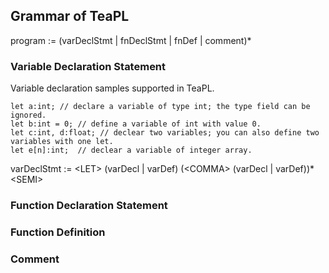 ## Grammar of TeaPL

program := (varDeclStmt | fnDeclStmt | fnDef | comment)*

### Variable Declaration Statement

Variable declaration samples supported in TeaPL.
```
let a:int; // declare a variable of type int; the type field can be ignored.
let b:int = 0; // define a variable of int with value 0.
let c:int, d:float; // declear two variables; you can also define two variables with one let.
let e[n]:int;  // declear a variable of integer array.
```

varDeclStmt := \<LET\> (varDecl | varDef) (\<COMMA\> (varDecl | varDef))* \<SEMI\> 

### Function Declaration Statement

### Function Definition

### Comment
